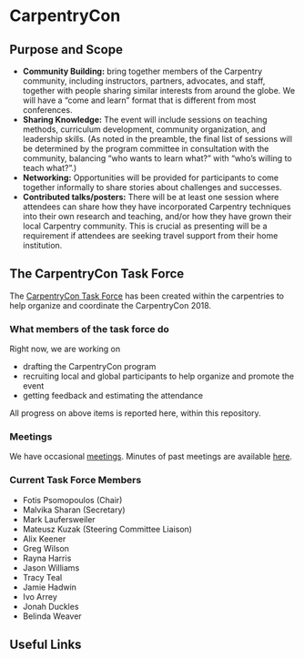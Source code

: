 # CarpentryCon

## Purpose and Scope
- **Community Building:** bring together members of the Carpentry community, including instructors, partners, advocates, and staff, together with people sharing similar interests from around the globe. We will have a “come and learn” format that is different from most conferences.
- **Sharing Knowledge:** The event will include sessions on teaching methods, curriculum development, community organization, and leadership skills. (As noted in the preamble, the final list of sessions will be determined by the program committee in consultation with the community, balancing “who wants to learn what?” with “who’s willing to teach what?”.)
- **Networking:** Opportunities will be provided for participants to come together informally to share stories about challenges and successes.
- **Contributed talks/posters:** There will be at least one session where attendees can share how they have incorporated Carpentry techniques into their own research and teaching, and/or how they have grown their local Carpentry community. This is crucial as presenting will be a requirement if attendees are seeking travel support from their home institution.

## The CarpentryCon Task Force

The [CarpentryCon Task Force](https://github.com/swcarpentry/board/tree/master/TaskForces/2018-CarpentryCon) has been created within the carpentries to help organize and coordinate the CarpentryCon 2018.

### What members of the task force do
Right now, we are working on
- drafting the CarpentryCon program
- recruiting local and global participants to help organize and promote the event
- getting feedback and estimating the attendance

All progress on above items is reported here, within this repository.

### Meetings
We have occasional [meetings][meetings].  Minutes of past meetings are available [here](minutes).

### Current Task Force Members
* Fotis Psomopoulos (Chair)
* Malvika Sharan (Secretary)
* Mark Laufersweiler
* Mateusz Kuzak (Steering Committee Liaison)
* Alix Keener
* Greg Wilson
* Rayna Harris
* Jason Williams
* Tracy Teal
* Jamie Hadwin
* Ivo Arrey
* Jonah Duckles
* Belinda Weaver

## Useful Links

[meetings]: http://pad.software-carpentry.org/2018carpentrycontaskforce
[minutes]: https://github.com/carpentries/carpentrycon/tree/master/TFMinutes
